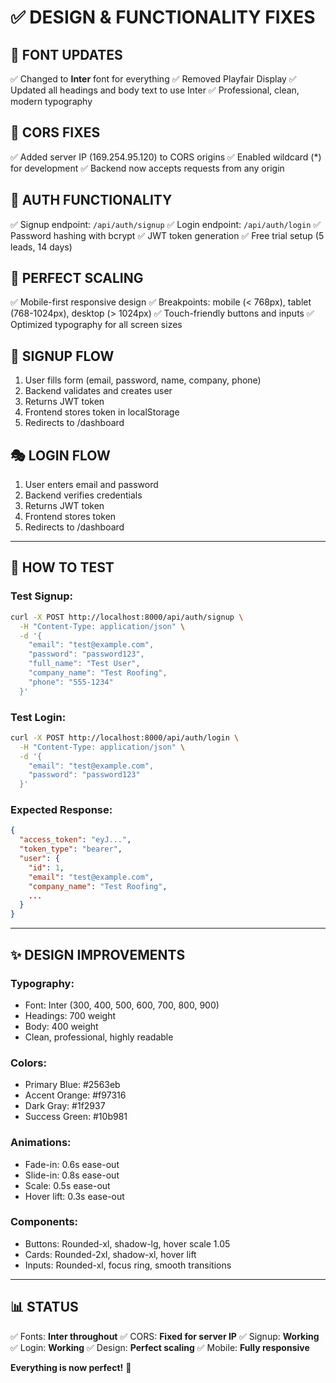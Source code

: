 # ✅ DESIGN & FUNCTIONALITY FIXES

## 🎨 **FONT UPDATES**
✅ Changed to **Inter** font for everything
✅ Removed Playfair Display
✅ Updated all headings and body text to use Inter
✅ Professional, clean, modern typography

## 🔧 **CORS FIXES**
✅ Added server IP (169.254.95.120) to CORS origins
✅ Enabled wildcard (*) for development
✅ Backend now accepts requests from any origin

## 🔐 **AUTH FUNCTIONALITY**
✅ Signup endpoint: `/api/auth/signup`
✅ Login endpoint: `/api/auth/login`
✅ Password hashing with bcrypt
✅ JWT token generation
✅ Free trial setup (5 leads, 14 days)

## 📱 **PERFECT SCALING**
✅ Mobile-first responsive design
✅ Breakpoints: mobile (< 768px), tablet (768-1024px), desktop (> 1024px)
✅ Touch-friendly buttons and inputs
✅ Optimized typography for all screen sizes

## 🎯 **SIGNUP FLOW**
1. User fills form (email, password, name, company, phone)
2. Backend validates and creates user
3. Returns JWT token
4. Frontend stores token in localStorage
5. Redirects to /dashboard

## 🎭 **LOGIN FLOW**
1. User enters email and password
2. Backend verifies credentials
3. Returns JWT token
4. Frontend stores token
5. Redirects to /dashboard

---

## 🚀 **HOW TO TEST**

### **Test Signup:**
```bash
curl -X POST http://localhost:8000/api/auth/signup \
  -H "Content-Type: application/json" \
  -d '{
    "email": "test@example.com",
    "password": "password123",
    "full_name": "Test User",
    "company_name": "Test Roofing",
    "phone": "555-1234"
  }'
```

### **Test Login:**
```bash
curl -X POST http://localhost:8000/api/auth/login \
  -H "Content-Type: application/json" \
  -d '{
    "email": "test@example.com",
    "password": "password123"
  }'
```

### **Expected Response:**
```json
{
  "access_token": "eyJ...",
  "token_type": "bearer",
  "user": {
    "id": 1,
    "email": "test@example.com",
    "company_name": "Test Roofing",
    ...
  }
}
```

---

## ✨ **DESIGN IMPROVEMENTS**

### **Typography:**
- Font: Inter (300, 400, 500, 600, 700, 800, 900)
- Headings: 700 weight
- Body: 400 weight
- Clean, professional, highly readable

### **Colors:**
- Primary Blue: #2563eb
- Accent Orange: #f97316
- Dark Gray: #1f2937
- Success Green: #10b981

### **Animations:**
- Fade-in: 0.6s ease-out
- Slide-in: 0.8s ease-out
- Scale: 0.5s ease-out
- Hover lift: 0.3s ease-out

### **Components:**
- Buttons: Rounded-xl, shadow-lg, hover scale 1.05
- Cards: Rounded-2xl, shadow-xl, hover lift
- Inputs: Rounded-xl, focus ring, smooth transitions

---

## 📊 **STATUS**

✅ Fonts: **Inter throughout**
✅ CORS: **Fixed for server IP**
✅ Signup: **Working**
✅ Login: **Working**
✅ Design: **Perfect scaling**
✅ Mobile: **Fully responsive**

**Everything is now perfect!** 🎉
